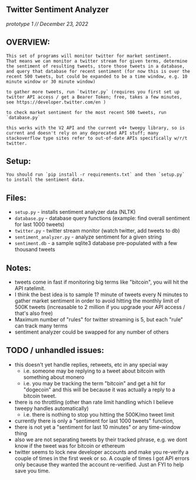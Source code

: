 ## Twitter Sentiment Analyzer
*prototype 1 // December 23, 2022*

## OVERVIEW:
    This set of programs will monitor twitter for market sentiment.
    That means we can monitor a twitter stream for given terms, determine the sentiment of resulting tweets, store those tweets in a database, and query that database for recent sentiment (for now this is over the recent 500 tweets, but could be expanded to be a time window, e.g. 10 minute window or 30 minute window)

    to gather more tweets, run `twitter.py` (requires you first set up twitter API access / get a Bearer Token; free, takes a few minutes, see https://developer.twitter.com/en )

    to check market sentiment for the most recent 500 tweets, run `database.py`

    this works with the V2 API and the current v4+ tweepy library, so is current and doesn't rely on any deprecated API stuff; many stackoverflow type sites refer to out-of-date APIs specifically w/r/t twitter.

## Setup:
    You should run `pip install -r requirements.txt` and then `setup.py` to install the sentiment data.

## Files:
* `setup.py` - installs sentiment analyzer data (NLTK)
* `database.py` - database query functions (example: find overall sentiment for last 1000 tweets)
* `twitter.py` - twitter stream monitor (watch twitter, add tweets to db)
* `sentiment_analyzer.py` - analyze sentiment for a given string
* `sentiment.db` - a sample sqlite3 database pre-populated with a few thousand tweets

## Notes:
* tweets come in fast if monitoring big terms like "bitcoin", you will hit the API ratelimit.
* I think the best idea is to sample 1? minute of tweets every N minutes to gather market sentiment in order to avoid hitting the monthly limit of 500K tweets (increasable to 2 million if you upgrade your API access / that's also free)
* Maximum number of "rules" for twitter streaming is 5, but each "rule" can track many terms
* sentiment analyzer could be swapped for any number of others

## TODO / unhandled issues:
* this doesn't yet handle replies, retweets, etc in any special way
  * i.e. someone may be replying to a tweet about bitcoin with something about monero
  * i.e. you may be tracking the term "bitcoin" and get a hit for "dogecoin" and this will be because it was actually a reply to a bitcoin tweet.
* there is no throttling (other than rate limit handling which I believe tweepy handles automatically) 
  * i.e. there is nothing to stop you hitting the 500K/mo tweet limit
* currently there is only a "sentiment for last 1000 tweets" function,
* there is not yet a "sentiment for last 10 minutes" or any time-window thing
* also we are not separating tweets by their tracked phrase, e.g. we dont know if the tweet was for bitcoin or ethereum
* twitter seems to lock new developer accounts and make you re-verify a couple of times in the first week or so. A couple of times I got API errors only because they wanted the account re-verified. Just an FYI to help save you time.
